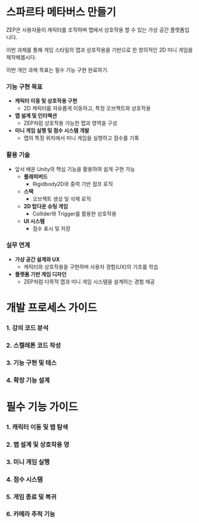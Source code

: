 # **스파르타 메타버스 만들기**

ZEP은 사용자들이 캐릭터를 조작하며 맵에서 상호작용 할 수 있는 가상 공간 플랫폼입니다.

이번 과제를 통해 게임 스타일의 맵과 상호작용을 기반으로 한 창의적인 2D 미니 게임을 제작해봅시다.

이번 개인 과제 목표는 필수 기능 구현 완료하기.

### 기능 구현 목표
- **캐릭터 이동 및 상호작용 구현**
    - 2D 캐릭터를 자유롭게 이동하고, 특정 오브젝트와 상호작용
- **맵 설계 및 인터랙션**
    - ZEP처럼 상호작용 가능한 맵과 영역을 구성
- **미니 게임 실행 및 점수 시스템 개발**
    - 맵의 특정 위치에서 미니 게임을 실행하고 점수를 기록


 
### 활용 기술
- 앞서 배운 Unity의 핵심 기능을 활용하여 쉽게 구현 가능
    - **플래피버드**
        - Rigidbody2D와 중력 기반 점프 로직
    - **스택**
        - 오브젝트 생성 및 삭제 로직
    - **2D 탑다운 슈팅 게임**
        - Collider와 Trigger를 활용한 상호작용
    - **UI 시스템**
        - 점수 표시 및 저장



### 실무 연계
- **가상 공간 설계와 UX**
    - 캐릭터와 상호작용을 구현하며 사용자 경험(UX)의 기초를 학습
- **플랫폼 기반 게임 디자인**
    - ZEP처럼 다목적 맵과 미니 게임 시스템을 설계하는 경험 제공



# 개발 프로세스 가이드

### 1. 강의 코드 분석
### 2. 스켈레톤 코드 작성
### 3. 기능 구현 및 테스
### 4. 확장 기능 설계



# 필수 기능 가이드

### 1. 캐릭터 이동 및 맵 탐색
### 2. 맵 설계 및 상호작용 영
### 3. 미니 게임 실행
### 4. 점수 시스템
### 5. 게임 종료 및 복귀
### 6. 카메라 추적 기능


